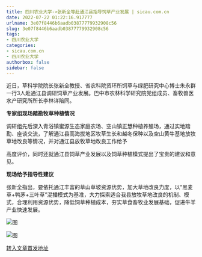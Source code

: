 ```yaml
---
title: 四川农业大学->张新全等赴通江县指导饲草产业发展 | sicau.com.cn
date: 2022-07-22 01:22:16.917777
urlname: 3e07f8446b6aadb03877779932908c56
slug: 3e07f8446b6aadb03877779932908c56
tags: 
- 四川农业大学
categories:
- sicau.com.cn
- 四川农业大学
authorbox: false
sidebar: false
---
```

近日，草科学院院长张新全教授、省农科院资环所饲草与绿肥研究中心博士朱永群一行3人赴通江县调研饲草产业发展。巴中市农林科学研究院党组成员、畜牧兽医水产研究所所长李林详陪同。

**专家组现场踏勘牧草种植情况**

调研组先后深入青浴镇蜜源生态家庭农场、空山镇正慧种植养殖场，通过实地踏勘、座谈交流，了解通江县高海拔地区牧草生长和越冬保种以及空山黄牛基地放牧草地改良等情况，并对通江县放牧草地改良工作给予
<!--more-->
高度评价，同时还就通江县饲草产业发展以及饲草种植模式提出了宝贵的建议和意见。

**现场给予指导性建议**

张新全指出，要依托通江丰富的草山草坡资源优势，加大草地改良力度，以“黑麦草+鸭茅+三叶草”混播模式为基准，大力探索适合我县放牧草地改良的机制、模式，合理利用资源优势，降低饲草种植成本，夯实草食畜牧业发展基础，促进牛羊产业快速发展。

![图](https://news.sicau.edu.cn/__local/A/8B/57/18C2A52333D145444F97C16CCC1_D62AF8AD_1A11F.jpg)

![图](https://news.sicau.edu.cn/__local/0/91/1E/44EF6A018364C7CFF5D1C2F028C_6B6F2B38_17935.jpg)

[转入文章首发地址](https://news.sicau.edu.cn/info/1078/68936.htm)